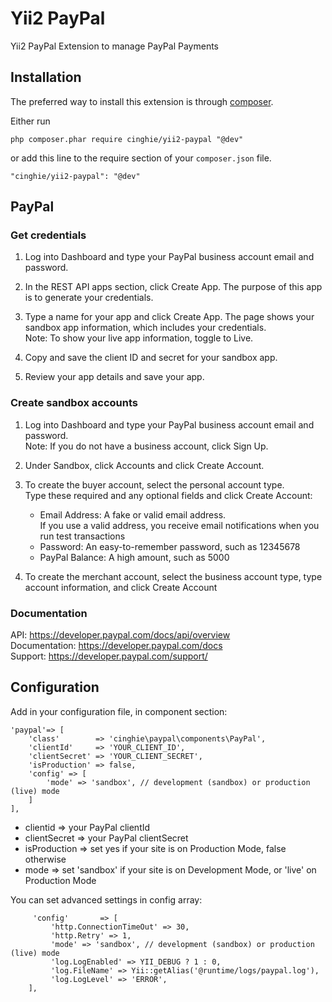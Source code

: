 # Yii2 PayPal
Yii2 PayPal Extension to manage PayPal Payments

## Installation

The preferred way to install this extension is through [composer](http://getcomposer.org/download/).

Either run

```
php composer.phar require cinghie/yii2-paypal "@dev"
```

or add this line to the require section of your `composer.json` file.

```
"cinghie/yii2-paypal": "@dev"
```

## PayPal

### Get credentials

1. Log into Dashboard and type your PayPal business account email and password.

2. In the REST API apps section, click Create App. The purpose of this app is to generate your credentials.

3. Type a name for your app and click Create App. The page shows your sandbox app information, which includes your credentials.  
Note: To show your live app information, toggle to Live.

4. Copy and save the client ID and secret for your sandbox app.

5. Review your app details and save your app.

### Create sandbox accounts

1. Log into Dashboard and type your PayPal business account email and password.  
Note: If you do not have a business account, click Sign Up.

2. Under Sandbox, click Accounts and click Create Account.

3. To create the buyer account, select the personal account type.  
Type these required and any optional fields and click Create Account:  
  
   - Email Address: A fake or valid email address.  
   If you use a valid address, you receive email notifications when you run test transactions    
   - Password: An easy-to-remember password, such as 12345678  
   - PayPal Balance: A high amount, such as 5000  

4. To create the merchant account, select the business account type, type account information, and click Create Account  

### Documentation

API: https://developer.paypal.com/docs/api/overview  
Documentation: https://developer.paypal.com/docs  
Support: https://developer.paypal.com/support/  

## Configuration

Add in your configuration file, in component section:

```
'paypal'=> [
    'class'        => 'cinghie\paypal\components\PayPal',
    'clientId'     => 'YOUR_CLIENT_ID',
    'clientSecret' => 'YOUR_CLIENT_SECRET',
    'isProduction' => false,
    'config' => [
    	'mode' => 'sandbox', // development (sandbox) or production (live) mode
    ]
],
```

<ul>
  <li>clientid => your PayPal clientId</li>
  <li>clientSecret => your PayPal clientSecret</li>
  <li>isProduction => set yes if your site is on Production Mode, false otherwise</li>
  <li>mode => set 'sandbox' if your site is on Development Mode, or 'live' on Production Mode</li>
</ul>

You can set advanced settings in config array:

```
     'config'       => [
         'http.ConnectionTimeOut' => 30,
         'http.Retry' => 1,
         'mode' => 'sandbox', // development (sandbox) or production (live) mode
         'log.LogEnabled' => YII_DEBUG ? 1 : 0,
         'log.FileName' => Yii::getAlias('@runtime/logs/paypal.log'),
         'log.LogLevel' => 'ERROR',
    ],
```
